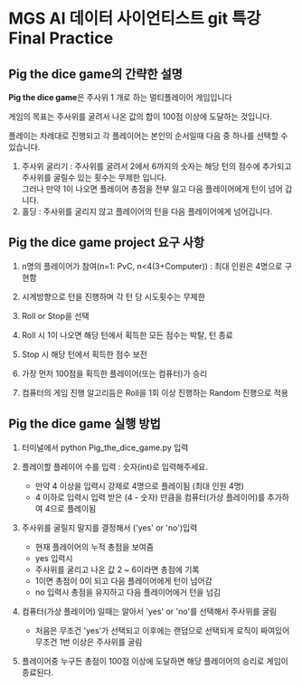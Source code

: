 
# MGS AI 데이터 사이언티스트 git 특강 Final Practice


## Pig the dice game의 간략한 설명

**Pig the dice game**은 주사위 1 개로 하는 멀티플레이어 게임입니다 

게임의 목표는 주사위를 굴려서 나온 값의 합이 100점 이상에 도달하는 것입니다. 

플레이는 차례대로 진행되고 각 플레이어는 본인의 순서일때 다음 중 하나를 선택할 수 있습니다. 

1. 주사위 굴리기 : 주사위를 굴려서 2에서 6까지의 숫자는 해당 턴의 점수에 추가되고 주사위를 굴릴수 있는 횟수는 무제한 입니다.  
그러나 만약 1이 나오면 플레이어 총점을 전부 잃고 다음 플레이어에게 턴이 넘어 갑니다.
2. 홀딩 : 주사위를 굴리지 않고 플레이어의 턴을 다음 플레이어에게 넘어깁니다.

## Pig the dice game project 요구 사항

1. n명의 플레이어가 참여(n=1: PvC, n<4(3+Computer)) : 최대 인원은 4명으로 구현함

2. 시계방향으로 턴을 진행하며 각 턴 당 시도횟수는 무제한

3. Roll or Stop을 선택

4. Roll 시 1이 나오면 해당 턴에서 획득한 모든 점수는 박탈, 턴 종료

5. Stop 시 해당 턴에서 획득한 점수 보전

6. 가장 먼저 100점을 획득한 플레이어(또는 컴퓨터)가 승리

7. 컴퓨터의 게임 진행 알고리듬은 Roll을 1회 이상 진행하는 Random 진행으로 적용

## Pig the dice game 실행 방법

1. 터미널에서 python Pig_the_dice_game.py 입력

2. 플레이할 플레이어 수를 입력 : 숫자(int)로 입력해주세요. 
	- 만약 4 이상을 입력시 강제로 4명으로 플레이됨 (최대 인원 4명)
	- 4 이하로 입력시 입력 받은 (4 - 숫자) 만큼을 컴퓨터(가상 플레이어)를 추가하여 4으로 플레이됨

3. 주사위를 굴릴지 말지를 결정해서 ('yes' or 'no')입력
	- 현재 플레이어의 누적 총점을 보여줌
	- yes 입력시
	- 주사위를 굴리고 나온 값 2 ~ 6이라면 총점에 기록
	- 1이면 총점이 0이 되고 다음 플레이어에게 턴이 넘어감
	- no 입력시 총점을 유지하고 다음 플레이어에거 턴을 넘김

4. 컴퓨터(가상 플레이어) 일때는 알아서 'yes' or 'no'를 선택해서 주사위를 굴림
	- 처음은 무조건 'yes'가 선택되고 이후에는 랜덤으로 선택되게 로직이 짜여있어 무조건 1번 이상은 주사위를 굴림

5. 플레이어중 누구든 총점이 100점 이상에 도달하면 해당 플레이어의 승리로 게임이 종료된다.